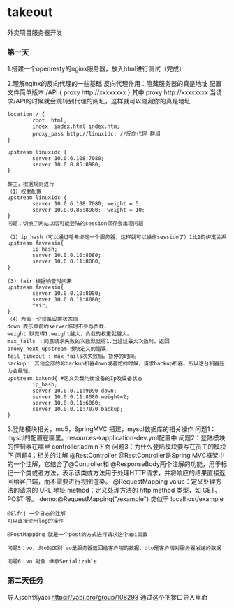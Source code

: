 # takeout
外卖项目服务器开发

### 第一天

1.搭建一个openresty的nginx服务器，放入html进行测试（完成）

2.理解nginx的反向代理的一些基础
	反向代理作用：隐藏服务器的真是地址
	配置文件简单版本
	/API {
		proxy http://xxxxxxxx
	}
	其中 proxy http://xxxxxxxx 当请求/API的时候就会跳转到代理的网址，这样就可以隐藏你的真是地址

	location / { 
            root  html; 
            index  index.html index.htm; 
            proxy_pass http://linuxidc; //反向代理 群组
	}

	upstream linuxidc { 
      		server 10.0.6.108:7080; 
      		server 10.0.0.85:8980; 
	}
	
    群主，根据规则进行
	（1）权重配置
	upstream linuxidc { 
      		server 10.0.6.108:7080; weight = 5;
      		server 10.0.0.85:8980;  weight = 10;
	}
	问题：切换了网站以后可能登陆的session保存会出现问题
	
    （2）ip_hash（可以通过哈希绑定一个服务器，这样就可以操作session了）1比1的绑定关系
	upstream favresin{ 
      		ip_hash; 
      		server 10.0.0.10:8080; 
      		server 10.0.0.11:8080; 
	}

	(3) fair 根据响音时间来
	upstream favresin{      
      		server 10.0.0.10:8080; 
      		server 10.0.0.11:8080; 
      		fair; 
	}
	（4）为每一个设备设置状态值
	down 表示单前的server临时不參与负载.
	weight 默觉得1.weight越大，负载的权重就越大。
	max_fails ：同意请求失败的次数默觉得1.当超过最大次数时，返回proxy_next_upstream 模块定义的错误.
	fail_timeout : max_fails次失败后。暂停的时间。
	backup： 其他全部的非backup机器down或者忙的时候，请求backup机器。所以这台机器压力会最轻。
	upstream bakend{ #定义负载均衡设备的Ip及设备状态 
    		ip_hash; 
    		server 10.0.0.11:9090 down; 
    		server 10.0.0.11:8080 weight=2; 
    		server 10.0.0.11:6060; 
    		server 10.0.0.11:7070 backup; 
	}
	
3.登陆模块相关，md5，SpringMVC 搭建，mysql数据库的相关操作
	问题1：mysql的配置在哪里。resources->application-dev.yml配置中
	问题2：登陆模块的控制器在哪里 controller.admin下面
	问题3：为什么登陆模块要写在员工的模块下
	问题4：相关的注解
	@RestController
	@RestController是Spring MVC框架中的一个注解，它结合了@Controller和	@ResponseBody两个注解的功能，用于标记一个类或者方法，表示该类或方法用于处理HTTP请求，并将响应的结果直接返回给客户端，而不需要进行视图渲染。
	@RequestMapping
	value：定义处理方法的请求的 URL 地址
	method：定义处理方法的 http method 类型，如 GET、POST 等。
	demo:@RequestMapping("/example") 类似于 localhost/example

	@Slf4j 一个日志的注解
	可以直接使用log的操作
	
	@PostMapping 就是一个post的方式进行请求这个api函数

	问题5：vo，dto的区别 vo是服务器返回给客户端的数据，dto是客户端对服务器发送的数据

	问题6：vo 对象 继承Serializable

### 第二天任务

导入json到yapi https://yapi.pro/group/108293 通过这个把接口导入里面